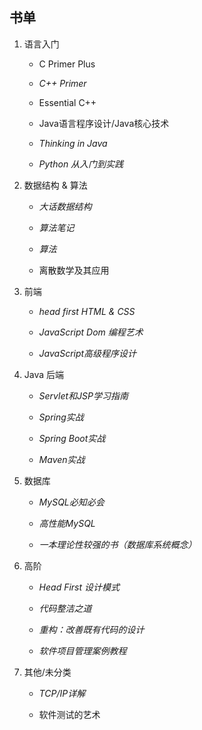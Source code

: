 ## 书单

1. 语言入门
   + C Primer Plus

   + *C++ Primer*

   + Essential C++

   + Java语言程序设计/Java核心技术

   + *Thinking in Java*

   + *Python 从入门到实践*

2. 数据结构 & 算法

   + *大话数据结构*

   + *算法笔记*

   + *算法*

   + 离散数学及其应用

3. 前端
   + *head first HTML & CSS*

   + *JavaScript Dom 编程艺术*

   + *JavaScript高级程序设计*

4. Java 后端
   + *Servlet和JSP学习指南*

   + *Spring实战*

   + *Spring Boot实战*

   + *Maven实战*

5. 数据库
   + *MySQL必知必会*

   + *高性能MySQL*

   + *一本理论性较强的书（数据库系统概念）*

6. 高阶
   + *Head First 设计模式*

   + *代码整洁之道*

   + *重构：改善既有代码的设计*

   + *软件项目管理案例教程*

7. 其他/未分类

   + *TCP/IP详解*

   + 软件测试的艺术

